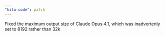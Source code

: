 ```yaml
---
"kilo-code": patch
---
```


Fixed the maximum output size of Claude Opus 4.1, which was inadvertenly set to 8192 rather than 32k
